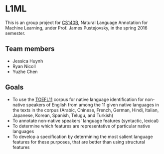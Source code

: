 # L1ML
This is an group project for [CS140B](http://cs140.org), Natural Language Annotation for Machine Learning, under Prof. James Pustejovsky, in the spring 2016 semester.

## Team members
* Jessica Huynh
* Ryan Nicoll
* Yuzhe Chen

## Goals
* To use the [TOEFL11](https://catalog.ldc.upenn.edu/LDC2014T06) corpus for native language identification for non-native speakers of English from among the 11 given native languages in the texts in the corpus (Arabic, Chinese, French, German, Hindi, Italian, Japanese, Korean, Spanish, Telugu, and Turkish)
* To annotate non-native speakers' language features (syntactic, lexical)
* To determine which features are representative of particular native languages
* To develop a specification by determining the most salient language features for these purposes, that are better than using structural features